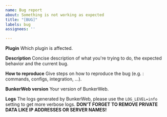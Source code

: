 ```yaml
---
name: Bug report
about: Something is not working as expected
title: "[BUG]"
labels: bug
assignees: ''

---
```


**Plugin**
Which plugin is affected.

**Description**
Concise description of what you're trying to do, the expected behavior and the current bug.

**How to reproduce**
Give steps on how to reproduce the bug (e.g. : commands, configs, integration, ...).

**BunkerWeb version**
Your version of BunkerWeb.

**Logs**
The logs generated by BunkerWeb, please use the `LOG_LEVEL=info` setting to get more verbose logs. **DON'T FORGET TO REMOVE PRIVATE DATA LIKE IP ADDRESSES OR SERVER NAMES!**
